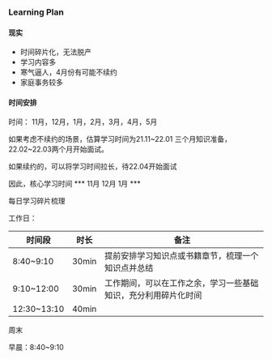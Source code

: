 ### Learning Plan



#### 现实

- 时间碎片化，无法脱产
- 学习内容多
- 寒气逼人，4月份有可能不续约
- 家庭事务较多



#### 时间安排

时间： 11月，12月，1月，2月，3月，4月，5月

如果考虑不续约的场景，估算学习时间为21.11~22.01 三个月知识准备，22.02~22.03两个月开始面试。

如果续约的，可以将学习时间拉长，待22.04开始面试

因此，核心学习时间  *** 11月  12月 1月 ***



每日学习碎片梳理

工作日：

| 时间段      | 时长  | 备注                                                         |
| ----------- | ----- | ------------------------------------------------------------ |
| 8:40~9:10   | 30min | 提前安排学习知识点或书籍章节，梳理一个知识点并总结           |
| 9:10~12:00  | 30min | 工作期间，可以在工作之余，学习一些基础知识，充分利用碎片化时间 |
| 12:30~13:10 | 40min |                                                              |



周末





早晨：8:40~9:10 

